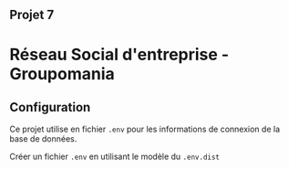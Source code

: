 ## Projet 7
# Réseau Social d'entreprise - Groupomania

## Configuration

Ce projet utilise en fichier `.env` pour les informations de connexion de la base de données.

Créer un fichier `.env` en utilisant le modèle du `.env.dist`
